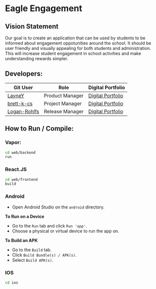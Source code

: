# Eagle Engagement

## Vision Statement
Our goal is to create an application that can be used by students to be informed about engagement oppotunities around the school.
It should be user friendly and visually appealing for both students and administration.
This will increase student engagement in school activities and make understanding rewards simpler. 

## Developers:

| Git User    |     Role    | Digital Portfolio |
| ----------- | ----------- | ----------------- |
| [LayneY](https://github.com/LayneY) | Product Manager | [Digital Portfolio](https://codermerlin.academy/users/layne-yarbrough/Digital%20Portfolio/index.html) |
| [brett-k-cs](https://github.com/brett-k-cs) | Project Manager | [Digital Portfolio](https://codermerlin.academy/users/brett-kaplan/Digital%20Portfolio/index.html) |
| [Logan-Rohlfs](https://github.com/Logan-Rohlfs) | Release Manager | [Digital Portfolio](https://codermerlin.academy/users/logan-rohlfs/Digital%20Portfolio/index.html) |

## How to Run / Compile:
### Vapor:
```sh
cd web/backend
run
```

### React.JS
```sh
cd web/frontend
build
```

### Android
- Open Android Studio on the `android` directory.

**To Run on a Device**
- Go to the `Run` tab and click `Run 'app'`.
- Choose a physical or virtual device to run the app on.

**To Build an APK**
- Go to the `Build` tab.
- Click `Build Bundle(s) / APK(s)`.
- Select `Build APK(s)`.

### IOS
```sh
cd ios
```
